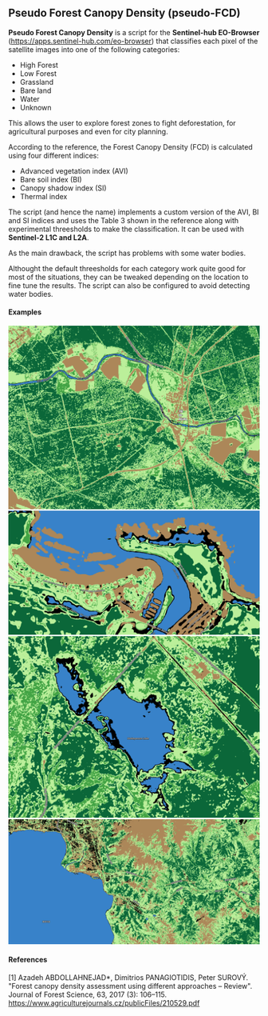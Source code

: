 ## Pseudo Forest Canopy Density (pseudo-FCD)

**Pseudo Forest Canopy Density** is a script for the **Sentinel-hub EO-Browser** (https://apps.sentinel-hub.com/eo-browser) that classifies each pixel of the satellite images into one of the following categories:
 * High Forest
 * Low Forest
 * Grassland
 * Bare land
 * Water
 * Unknown

This allows the user to explore forest zones to fight deforestation, for agricultural purposes and even for city planning.

According to the reference, the Forest Canopy Density (FCD) is calculated using four different indices:
 * Advanced vegetation index (AVI)
 * Bare soil index (BI)
 * Canopy shadow index (SI)
 * Thermal index

The script (and hence the name) implements a custom version of the AVI, BI and SI indices and uses the Table 3 shown in the reference along with experimental threesholds to make the classification. It can be used with **Sentinel-2 L1C and L2A**.

As the main drawback, the script has problems with some water bodies.

Althought the default threesholds for each category work quite good for most of the situations, they can be tweaked depending on the location to fine tune the results. The script can also be configured to avoid detecting water bodies.

#### Examples

![Image 1](https://github.com/antoniocarlon/pseudoFCD/raw/master/images/image1.png)
![Image 2](https://github.com/antoniocarlon/pseudoFCD/raw/master/images/image2.png)
![Image 3](https://github.com/antoniocarlon/pseudoFCD/raw/master/images/image3.png)
![Image 4](https://github.com/antoniocarlon/pseudoFCD/raw/master/images/image4.png)

#### References

[1] Azadeh ABDOLLAHNEJAD*, Dimitrios PANAGIOTIDIS, Peter SUROVÝ. "Forest canopy density assessment using different approaches – Review". Journal of Forest Science, 63, 2017 (3): 106–115. https://www.agriculturejournals.cz/publicFiles/210529.pdf
